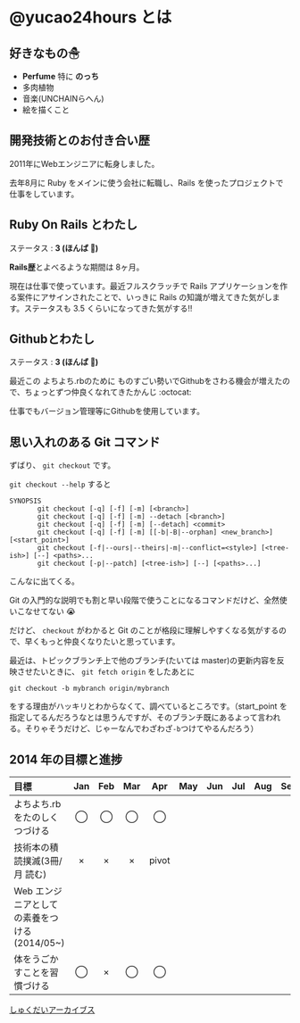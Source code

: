 # @yucao24hours とは
## 好きなもの☃
* **Perfume** 特に **のっち**
* 多肉植物
* 音楽(UNCHAINらへん)
* 絵を描くこと

## 開発技術とのお付き合い歴
2011年にWebエンジニアに転身しました。

去年8月に Ruby をメインに使う会社に転職し、Rails を使ったプロジェクトで仕事をしています。

## Ruby On Rails とわたし
ステータス : **3 (ほんば :herb:)**

**Rails歴**とよべるような期間は 8ヶ月。

現在は仕事で使っています。最近フルスクラッチで Rails アプリケーションを作る案件にアサインされたことで、いっきに Rails の知識が増えてきた気がします。ステータスも 3.5 くらいになってきた気がする!!

## Githubとわたし
ステータス : **3 (ほんば :herb:)**

最近この よちよち.rbのために ものすごい勢いでGithubをさわる機会が増えたので、ちょっとずつ仲良くなれてきたかんじ :octocat:

仕事でもバージョン管理等にGithubを使用しています。

## 思い入れのある Git コマンド
ずばり、 `git checkout` です。

`git checkout --help` すると

```
SYNOPSIS
       git checkout [-q] [-f] [-m] [<branch>]
       git checkout [-q] [-f] [-m] --detach [<branch>]
       git checkout [-q] [-f] [-m] [--detach] <commit>
       git checkout [-q] [-f] [-m] [[-b|-B|--orphan] <new_branch>] [<start_point>]
       git checkout [-f|--ours|--theirs|-m|--conflict=<style>] [<tree-ish>] [--] <paths>...
       git checkout [-p|--patch] [<tree-ish>] [--] [<paths>...]
```

こんなに出てくる。

Git の入門的な説明でも割と早い段階で使うことになるコマンドだけど、全然使いこなせてない :sob:

だけど、 `checkout` がわかると Git のことが格段に理解しやすくなる気がするので、早くもっと仲良くなりたいと思っています。

最近は、トピックブランチ上で他のブランチ(たいては master)の更新内容を反映させたいときに、 `git fetch origin` をしたあとに

```shell
git checkout -b mybranch origin/mybranch
```

をする理由がハッキリとわからなくて、調べているところです。（start_point を指定してるんだろうなとは思うんですが、そのブランチ既にあるよって言われる。そりゃそうだけど、じゃーなんでわざわざ`-b`つけてやるんだろう）

## 2014 年の目標と進捗
|            目標           | Jan | Feb | Mar | Apr | May | Jun | Jul | Aug | Sep | Oct | Nov | Dec |
|:-------------------------|:---:|:---:|:---:|:---:|:---:|:---:|:---:|:---:|:---:|:---:|:---:|:---:|
|よちよち.rb をたのしくつづける |  ◯  |  ◯  |  ◯  |  ◯  |||||||||
|技術本の積読撲滅(3冊/月 読む) |  ×  |  ×  |  ×  |pivot|||||||||
|Web エンジニアとしての素養をつける(2014/05~)| | | | | ||||||
|体をうごかすことを習慣づける   |  ◯  |  ×  |  ◯  |  ◯  |||||||

[しゅくだいアーカイブス](https://gist.github.com/yucato/9353b1a818a1c94d71ff)
